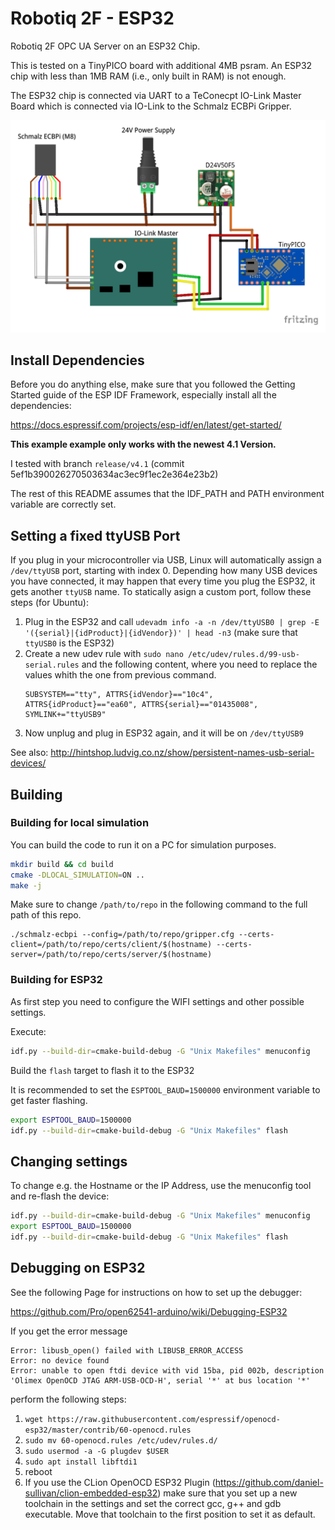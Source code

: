 # Robotiq 2F - ESP32

Robotiq 2F OPC UA Server on an ESP32 Chip.

This is tested on a TinyPICO board with additional 4MB psram.
An ESP32 chip with less than 1MB RAM (i.e., only built in RAM) is not enough.

The ESP32 chip is connected via UART to a TeConecpt IO-Link Master Board which is connected via IO-Link to the Schmalz ECBPi Gripper.

![Hardware Setup](hardware_setup_io-link.svg "Hardware Setup")

## Install Dependencies

Before you do anything else, make sure that you followed the Getting Started guide of the ESP IDF Framework, especially install all the dependencies:

https://docs.espressif.com/projects/esp-idf/en/latest/get-started/

**This example example only works with the newest 4.1 Version.**

I tested with branch `release/v4.1` (commit 5ef1b390026270503634ac3ec9f1ec2e364e23b2)

The rest of this README assumes that the IDF_PATH and PATH environment variable are correctly set.

## Setting a fixed ttyUSB Port

If you plug in your microcontroller via USB, Linux will automatically assign a `/dev/ttyUSB` port, starting with index 0. Depending how many USB devices you have connected, it may happen that every time you plug the ESP32, it gets another `ttyUSB` name.
To statically asign a custom port, follow these steps (for Ubuntu):

1. Plug in the ESP32 and call `udevadm info -a -n /dev/ttyUSB0 | grep -E '({serial}|{idProduct}|{idVendor})' | head -n3` (make sure that `ttyUSB0` is the ESP32)
2. Create a new udev rule with `sudo nano /etc/udev/rules.d/99-usb-serial.rules` and the following content, where you need to replace the values whith the one from previous command.
    ```
    SUBSYSTEM=="tty", ATTRS{idVendor}=="10c4", ATTRS{idProduct}=="ea60", ATTRS{serial}=="01435008", SYMLINK+="ttyUSB9"
    ```
3. Now unplug and plug in ESP32 again, and it will be on `/dev/ttyUSB9`

See also:
http://hintshop.ludvig.co.nz/show/persistent-names-usb-serial-devices/

## Building

### Building for local simulation

You can build the code to run it on a PC for simulation purposes.

```bash
mkdir build && cd build
cmake -DLOCAL_SIMULATION=ON ..
make -j
```

Make sure to change `/path/to/repo` in the following command to the full path of this repo.

```
./schmalz-ecbpi --config=/path/to/repo/gripper.cfg --certs-client=/path/to/repo/certs/client/$(hostname) --certs-server=/path/to/repo/certs/server/$(hostname)
```

### Building for ESP32

As first step you need to configure the WIFI settings and other possible settings.

Execute:

```bash
idf.py --build-dir=cmake-build-debug -G "Unix Makefiles" menuconfig  
```

Build the `flash` target to flash it to the ESP32

It is recommended to set the `ESPTOOL_BAUD=1500000` environment variable to get faster flashing.

```bash
export ESPTOOL_BAUD=1500000
idf.py --build-dir=cmake-build-debug -G "Unix Makefiles" flash  
```

## Changing settings

To change e.g. the Hostname or the IP Address, use the menuconfig tool and re-flash the device:

```bash
idf.py --build-dir=cmake-build-debug -G "Unix Makefiles" menuconfig  
export ESPTOOL_BAUD=1500000
idf.py --build-dir=cmake-build-debug -G "Unix Makefiles" flash  
```

## Debugging on ESP32

See the following Page for instructions on how to set up the debugger:

https://github.com/Pro/open62541-arduino/wiki/Debugging-ESP32

If you get the error message

```
Error: libusb_open() failed with LIBUSB_ERROR_ACCESS
Error: no device found
Error: unable to open ftdi device with vid 15ba, pid 002b, description 'Olimex OpenOCD JTAG ARM-USB-OCD-H', serial '*' at bus location '*'
```

perform the following steps:

1. `wget https://raw.githubusercontent.com/espressif/openocd-esp32/master/contrib/60-openocd.rules`
2. `sudo mv 60-openocd.rules /etc/udev/rules.d/`
3. `sudo usermod -a -G plugdev $USER`
4. `sudo apt install libftdi1`
5. reboot
6. If you use the CLion OpenOCD ESP32 Plugin (https://github.com/daniel-sullivan/clion-embedded-esp32) make sure that you set up a new toolchain in the settings and set the correct gcc, g++ and gdb executable.
   Move that toolchain to the first position to set it as default.
